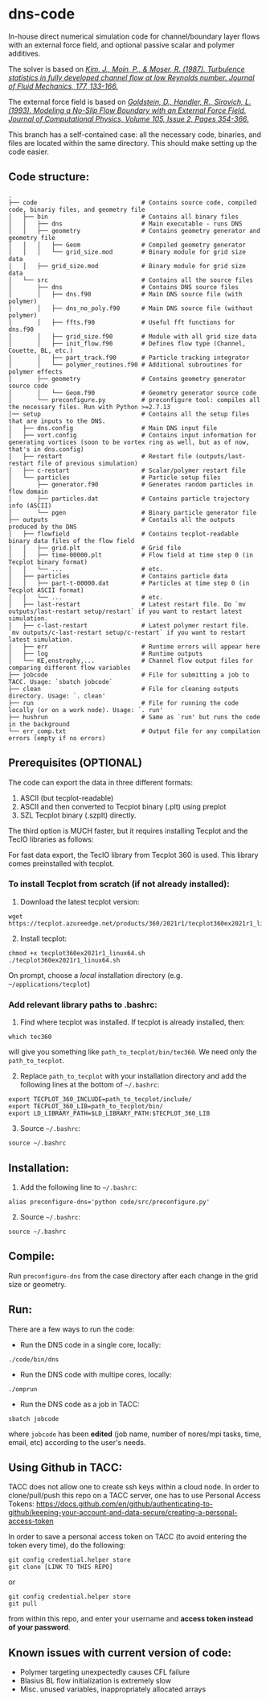 # dns-code
In-house direct numerical simulation code for channel/boundary layer flows with an external force field, and optional passive scalar and polymer additives.

The solver is based on [*Kim, J., Moin, P., & Moser, R. (1987). Turbulence statistics in fully developed channel flow at low Reynolds number. Journal of Fluid Mechanics, 177, 133-166.*](https://doi.org/10.1017/S0022112087000892)

The external force field is based on [*Goldstein, D., Handler, R., Sirovich, L. (1993). Modeling a No-Slip Flow Boundary with an External Force Field. Journal of Computational Physics, Volume 105, Issue 2, Pages 354-366.*](http://cfpl.ae.utexas.edu/wp-content/uploads/1993/04/goldstein_handler_sirovich_1993.pdf)

This branch has a self-contained case: all the necessary code, binaries, and files are located within the same directory. This should make setting up the code easier.

## Code structure:


    .
    ├── code                             # Contains source code, compiled code, binariy files, and geometry file
    │   ├── bin                          # Contains all binary files
    │   │   ├── dns                      # Main executable - runs DNS
    │   │   ├── geometry                 # Contains geometry generator and geometry file
    │   │   │   ├── Geom                 # Compiled geometry generator
    │   │   │   └── grid_size.mod        # Binary module for grid size data
    │   │   ├── grid_size.mod            # Binary module for grid size data
    │   └── src                          # Contains all the source files
    │       ├── dns                      # Contains DNS source files
    │       │   ├── dns.f90              # Main DNS source file (with polymer)
    │       │   ├── dns_no_poly.f90      # Main DNS source file (without polymer)
    │       │   ├── ffts.f90             # Useful fft functions for dns.f90
    │       │   ├── grid_size.f90        # Module with all grid size data
    │       │   ├── init_flow.f90        # Defines flow type (Channel, Couette, BL, etc.)
    │       │   ├── part_track.f90       # Particle tracking integrator
    │       │   └── polymer_routines.f90 # Additional subroutines for polymer effects
    │       ├── geometry                 # Contains geometry generator source code
    │       │   └── Geom.f90             # Geometry generator source code
    │       └── preconfigure.py          # preconfigure tool: compiles all the necessary files. Run with Python >=2.7.13 
    │── setup                            # Contains all the setup files that are inputs to the DNS. 
    │   ├── dns.config                   # Main DNS input file
    │   ├── vort.config                  # Contains input information for generating vortices (soon to be vortex ring as well, but as of now, that's in dns.config)
    │   ├── restart                      # Restart file (outputs/last-restart file of previous simulation)
    │   ├── c-restart                    # Scalar/polymer restart file 
    │   └── particles			         # Particle setup files
    │       ├── generator.f90            # Generates random particles in flow domain 
    │       ├── particles.dat            # Contains particle trajectory info (ASCII)
    │       └── pgen					 # Binary particle generator file   
    ├── outputs                          # Contails all the outputs produced by the DNS
    │   ├── flowfield                    # Contains tecplot-readable binary data files of the flow field
    │   │   ├── grid.plt                 # Grid file
    │   │   ├── time-00000.plt           # Flow field at time step 0 (in Tecplot binary format)
    │   │   └── ...                      # etc.
    │   ├── particles                    # Contains particle data
    │   │   ├── part-t-00000.dat         # Particles at time step 0 (in Tecplot ASCII format)
    │   │   └── ...                      # etc.
    │   ├── last-restart                 # Latest restart file. Do `mv outputs/last-restart setup/restart` if you want to restart latest simulation.
    │   ├── c-last-restart               # Latest polymer restart file. `mv outputs/c-last-restart setup/c-restart` if you want to restart latest simulation.
    │   ├── err                          # Runtime errors will appear here
    │   ├── log                          # Runtime outputs
    │   └── KE,enstrophy,...             # Channel flow output files for comparing different flow variables
    ├── jobcode                          # File for submitting a job to TACC. Usage: `sbatch jobcode`
    ├── clean                            # File for cleaning outputs directory. Usage: `. clean'
    ├── run                              # File for running the code locally (or on a work node). Usage: `. run'
    ├── hushrun                          # Same as `run' but runs the code in the background
    └── err_comp.txt                     # Output file for any compilation errors (empty if no errors)



## Prerequisites (OPTIONAL)
The code can export the data in three different formats:
1. ASCII (but tecplot-readable)
2. ASCII and then converted to Tecplot binary (.plt) using preplot
3. SZL Tecplot binary (.szplt) directly.

The third option is MUCH faster, but it requires installing Tecplot and the TecIO libraries as follows:

For fast data export, the TecIO library from Tecplot 360 is used. This library comes preinstalled with tecplot. 
### To install Tecplot from scratch (if not already installed):
1. Download the latest tecplot version:
```console
wget https://tecplot.azureedge.net/products/360/2021r1/tecplot360ex2021r1_linux64.sh
```
2. Install tecplot:
```console
chmod +x tecplot360ex2021r1_linux64.sh
./tecplot360ex2021r1_linux64.sh
```
On prompt, choose a *local* installation directory (e.g. `~/applications/tecplot`)

### Add relevant library paths to .bashrc:
1. Find where tecplot was installed. If tecplot is already installed, then:

```console
which tec360
```

will give you something like `path_to_tecplot/bin/tec360`. We need only the `path_to_tecplot`.

2. Replace `path_to_tecplot` with your installation directory and add the following lines at the bottom of `~/.bashrc`:

```console
export TECPLOT_360_INCLUDE=path_to_tecplot/include/
export TECPLOT_360_LIB=path_to_tecplot/bin/
export LD_LIBRARY_PATH=$LD_LIBRARY_PATH:$TECPLOT_360_LIB
```

3. Source `~/.bashrc`:
```console
source ~/.bashrc
```

## Installation:
1. Add the following line to `~/.bashrc`:
```console
alias preconfigure-dns='python code/src/preconfigure.py'
```
2. Source `~/.bashrc`:
```console
source ~/.bashrc
```

## Compile:
Run `preconfigure-dns` from the case directory after each change in the grid size or geometry.

## Run:
There are a few ways to run the code:
- Run the DNS code in a single core, locally:
```console
./code/bin/dns
```
- Run the DNS code with multipe cores, locally:
```console
./omprun
```
- Run the DNS code as a job in TACC:
```console
sbatch jobcode
```
where `jobcode` has been **edited** (job name, number of nores/mpi tasks, time, email, etc) according to the user's needs.

## Using Github in TACC:
TACC does not allow one to create ssh keys within a cloud node. In order to clone/pull/push this repo on a TACC server, one has to use Personal Access Tokens: https://docs.github.com/en/github/authenticating-to-github/keeping-your-account-and-data-secure/creating-a-personal-access-token

In order to save a personal access token on TACC (to avoid entering the token every time), do the following:
```console
git config credential.helper store
git clone [LINK TO THIS REPO]
```
or
```console
git config credential.helper store
git pull
```
from within this repo, and enter your username and **access token instead of your password**.

## Known issues with current version of code:
- Polymer targeting unexpectedly causes CFL failure
- Blasius BL flow initialization is extremely slow
- Misc. unused variables, inappropriately allocated arrays
